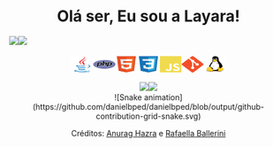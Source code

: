 <div>
    <h1 align="center"> Olá ser, Eu sou a Layara! </h1>
    <div style="margin: auto;"><a href="https://github.com/layryel"><img height="180em"
                src="https://github-readme-stats.vercel.app/api?username=layryel&show_icons=true&theme=tokyonight&include_all_commits=true&count_private=true" /><img
                height="180em"
                src="https://github-readme-stats.vercel.app/api/top-langs/?username=layryel&layout=compact&langs_count=6&theme=tokyonight" />
    </div>
</div>
<div align="center" valign="top"><br><img align="center" alt="Java" height="30" width="40"
        src="https://raw.githubusercontent.com/devicons/devicon/master/icons/java/java-original.svg"><img align="center"
        alt="PHP" height="30" width="40"
        src="https://raw.githubusercontent.com/devicons/devicon/master/icons/php/php-original.svg"><img align="center"
        alt="HTML" height="30" width="40"
        src="https://raw.githubusercontent.com/devicons/devicon/master/icons/html5/html5-original.svg"><img
        align="center" alt="CSS" height="30" width="40"
        src="https://raw.githubusercontent.com/devicons/devicon/master/icons/css3/css3-original.svg"><img align="center"
        alt="Js" height="30" width="40"
        src="https://raw.githubusercontent.com/devicons/devicon/master/icons/javascript/javascript-plain.svg"><img
        align="center" alt="git" height="30" width="40"
        src="https://raw.githubusercontent.com/devicons/devicon/master/icons/git/git-original.svg"><img align="center"
        alt="linux" height="30" width="40"
        src="https://raw.githubusercontent.com/devicons/devicon/master/icons/linux/linux-original.svg"></div><br>
<div align="center"><a href="https://www.instagram.com/n1ck_maya/" target="_blank"><img
            src="https://img.shields.io/badge/-Instagram-%23E4405F?style=for-the-badge&logo=instagram&logoColor=white"
            target="_blank"></a><a href="mailto:nickolasmaraujo@gmail.com"><img
            src="https://img.shields.io/badge/-Gmail-%23333?style=for-the-badge&logo=gmail&logoColor=white"
            target="_blank"></a></div>
<div align="center"> ![Snake
    animation](https://github.com/danielbped/danielbped/blob/output/github-contribution-grid-snake.svg)</div>
<div align="center">
    <p>Créditos: <a href="https://github.com/anuraghazra/github-readme-stats">Anurag Hazra</a> e <a
            href="https://github.com/rafaballerini">Rafaella Ballerini</a></p>
</div>
